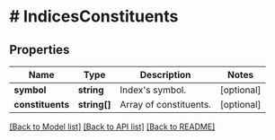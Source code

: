 # # IndicesConstituents

## Properties

Name | Type | Description | Notes
------------ | ------------- | ------------- | -------------
**symbol** | **string** | Index&#39;s symbol. | [optional]
**constituents** | **string[]** | Array of constituents. | [optional]

[[Back to Model list]](../../README.md#models) [[Back to API list]](../../README.md#endpoints) [[Back to README]](../../README.md)
